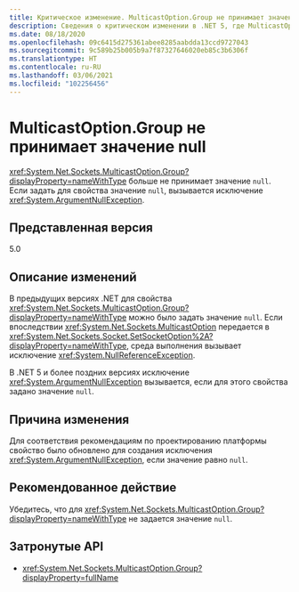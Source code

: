 ```yaml
---
title: Критическое изменение. MulticastOption.Group не принимает значение null
description: Сведения о критическом изменении в .NET 5, где MulticastOption.Group не принимает значение NULL.
ms.date: 08/18/2020
ms.openlocfilehash: 09c6415d275361abee8285aabdda13ccd9727043
ms.sourcegitcommit: 9c589b25b005b9a7f87327646020eb85c3b6306f
ms.translationtype: HT
ms.contentlocale: ru-RU
ms.lasthandoff: 03/06/2021
ms.locfileid: "102256456"
---
```

# <a name="multicastoptiongroup-doesnt-accept-a-null-value"></a>MulticastOption.Group не принимает значение null

<xref:System.Net.Sockets.MulticastOption.Group?displayProperty=nameWithType> больше не принимает значение `null`. Если задать для свойства значение `null`, вызывается исключение <xref:System.ArgumentNullException>.

## <a name="version-introduced"></a>Представленная версия

5.0

## <a name="change-description"></a>Описание изменений

В предыдущих версиях .NET для свойства <xref:System.Net.Sockets.MulticastOption.Group?displayProperty=nameWithType> можно было задать значение `null`. Если впоследствии <xref:System.Net.Sockets.MulticastOption> передается в <xref:System.Net.Sockets.Socket.SetSocketOption%2A?displayProperty=nameWithType>, среда выполнения вызывает исключение <xref:System.NullReferenceException>.

В .NET 5 и более поздних версиях исключение <xref:System.ArgumentNullException> вызывается, если для этого свойства задано значение `null`.

## <a name="reason-for-change"></a>Причина изменения

Для соответствия рекомендациям по проектированию платформы свойство было обновлено для создания исключения <xref:System.ArgumentNullException>, если значение равно `null`.

## <a name="recommended-action"></a>Рекомендованное действие

Убедитесь, что для <xref:System.Net.Sockets.MulticastOption.Group?displayProperty=nameWithType> не задается значение `null`.

## <a name="affected-apis"></a>Затронутые API

- <xref:System.Net.Sockets.MulticastOption.Group?displayProperty=fullName>

<!--

### Affected APIs

- `P:System.Net.Sockets.MulticastOption.Group`

### Category

Networking

-->
